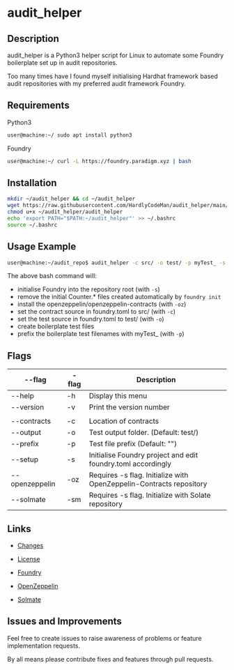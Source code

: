 # audit_helper
## Description

audit_helper is a Python3 helper script for Linux to automate some Foundry boilerplate set up in audit repositories.

Too many times have I found myself initialising Hardhat framework based audit repositories with my preferred audit framework Foundry.

## Requirements

Python3
```bash
user@machine:~/ sudo apt install python3
```

Foundry
```bash
user@machine:~/ curl -L https://foundry.paradigm.xyz | bash
```

## Installation

```bash
mkdir ~/audit_helper && cd ~/audit_helper
wget https://raw.githubusercontent.com/HardlyCodeMan/audit_helper/main/audit_helper
chmod u+x ~/audit_helper/audit_helper
echo 'export PATH="$PATH:~/audit_helper"' >> ~/.bashrc
source ~/.bashrc
```

## Usage Example

```bash
user@machine:~/audit_repo$ audit_helper -c src/ -o test/ -p myTest_ -s -oz
```

The above bash command will:
- initialise Foundry into the repository root (with ``-s``) 
- remove the initial Counter.* files created automatically by ``foundry init``
- install the openzeppelin/openzeppelin-contracts (with ``-oz``)
- set the contract source in foundry.toml to src/ (with ``-c``)
- set the test source in foundry.toml to test/ (with ``-o``)
- create boilerplate test files
- prefix the boilerplate test filenames with myTest_ (with ``-p``)

## Flags

| --flag | -flag | Description |
|---|---|---| 
| --help | -h | Display this menu |
| --version | -v | Print the version number |
|||| 
| --contracts | -c | Location of contracts |
| --output | -o | Test output folder. (Default: test/) |
| --prefix | -p | Test file prefix (Default: "") |
| --setup | -s | Initialise Foundry project and edit foundry.toml accordingly |
| --openzeppelin | -oz | Requires -s flag. Initialize with OpenZeppelin-Contracts repository |
| --solmate | -sm | Requires -s flag. Initialize with Solate repository |

## Links
- [Changes](./CHANGELOG.md)
- [License](./LICENSE)

- [Foundry](https://github.com/foundry-rs/foundry)
- [OpenZeppelin](https://github.com/openzeppelin/openzeppelin-contracts/)
- [Solmate](https://github.com/transmissions11/solmate)

## Issues and Improvements

Feel free to create issues to raise awareness of problems or feature implementation requests.

By all means please contribute fixes and features through pull requests.
